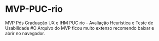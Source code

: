 # MVP-PUC-rio
MVP Pós Graduação UX e IHM PUC rio - Avaliação Heurística e Teste de Usabilidade
#O Arquivo do MVP ficou muito extenso recomendo baixar e abrir no navegador.
